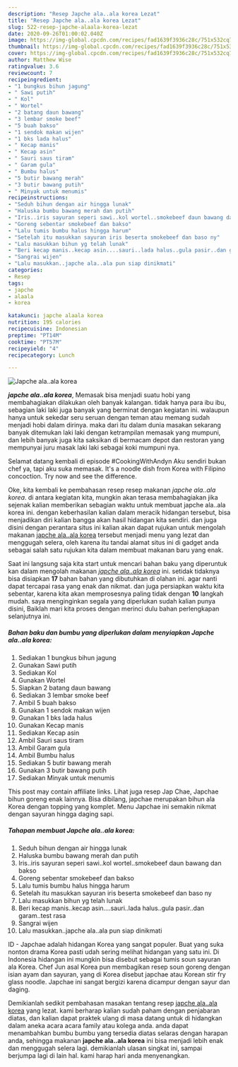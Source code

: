 ```yaml
---
description: "Resep Japche ala..ala korea Lezat"
title: "Resep Japche ala..ala korea Lezat"
slug: 522-resep-japche-alaala-korea-lezat
date: 2020-09-26T01:00:02.040Z
image: https://img-global.cpcdn.com/recipes/fad1639f3936c28c/751x532cq70/japche-alaala-korea-foto-resep-utama.jpg
thumbnail: https://img-global.cpcdn.com/recipes/fad1639f3936c28c/751x532cq70/japche-alaala-korea-foto-resep-utama.jpg
cover: https://img-global.cpcdn.com/recipes/fad1639f3936c28c/751x532cq70/japche-alaala-korea-foto-resep-utama.jpg
author: Matthew Wise
ratingvalue: 3.6
reviewcount: 7
recipeingredient:
- "1 bungkus bihun jagung"
- " Sawi putih"
- " Kol"
- " Wortel"
- "2 batang daun bawang"
- "3 lembar smoke beef"
- "5 buah bakso"
- "1 sendok makan wijen"
- "1 bks lada halus"
- " Kecap manis"
- " Kecap asin"
- " Sauri saus tiram"
- " Garam gula"
- " Bumbu halus"
- "5 butir bawang merah"
- "3 butir bawang putih"
- " Minyak untuk menumis"
recipeinstructions:
- "Seduh bihun dengan air hingga lunak"
- "Haluska bumbu bawang merah dan putih"
- "Iris..iris sayuran seperi sawi..kol wortel..smokebeef daun bawang dan bakso"
- "Goreng sebentar smokebeef dan bakso"
- "Lalu tumis bumbu halus hingga harum"
- "Setelah itu masukkan sayuran iris beserta smokebeef dan baso ny"
- "Lalu masukkan bihun yg telah lunak"
- "Beri kecap manis..kecap asin....sauri..lada halus..gula pasir..dan garam..test rasa"
- "Sangrai wijen"
- "Lalu masukkan..japche ala..ala pun siap dinikmati"
categories:
- Resep
tags:
- japche
- alaala
- korea

katakunci: japche alaala korea 
nutrition: 195 calories
recipecuisine: Indonesian
preptime: "PT14M"
cooktime: "PT57M"
recipeyield: "4"
recipecategory: Lunch

---
```



![Japche ala..ala korea](https://img-global.cpcdn.com/recipes/fad1639f3936c28c/751x532cq70/japche-alaala-korea-foto-resep-utama.jpg)

<b><i>japche ala..ala korea</i></b>, Memasak bisa menjadi suatu hobi yang membahagiakan dilakukan oleh banyak kalangan. tidak hanya para ibu ibu, sebagian laki laki juga banyak yang berminat dengan kegiatan ini. walaupun hanya untuk sekedar seru seruan dengan teman atau memang sudah menjadi hobi dalam dirinya. maka dari itu dalam dunia masakan sekarang banyak ditemukan laki laki dengan ketrampilan memasak yang mumpuni, dan lebih banyak juga kita saksikan di bermacam depot dan restoran yang mempunyai juru masak laki laki sebagai koki mumpuni nya.

Selamat datang kembali di episode #CookingWithAndyn Aku sendiri bukan chef ya, tapi aku suka memasak. It&#39;s a noodle dish from Korea with Filipino concoction. Try now and see the difference.

Oke, kita kembali ke pembahasan resep resep makanan <i>japche ala..ala korea</i>. di antara kegiatan kita, mungkin akan terasa membahagiakan jika sejenak kalian memberikan sebagian waktu untuk membuat japche ala..ala korea ini. dengan keberhasilan kalian dalam meracik hidangan tersebut, bisa menjadikan diri kalian bangga akan hasil hidangan kita sendiri. dan juga disini dengan perantara situs ini kalian akan dapat rujukan untuk mengolah makanan <u>japche ala..ala korea</u> tersebut menjadi menu yang lezat dan menggugah selera, oleh karena itu tandai alamat situs ini di gadget anda sebagai salah satu rujukan kita dalam membuat makanan baru yang enak.


Saat ini langsung saja kita start untuk mencari bahan baku yang diperuntuk kan dalam mengolah makanan <u><i>japche ala..ala korea</i></u> ini. setidak tidaknya bisa disiapkan <b>17</b> bahan bahan yang dibutuhkan di olahan ini. agar nanti dapat tercapai rasa yang enak dan nikmat. dan juga persiapkan waktu kita sebentar, karena kita akan memprosesnya paling tidak dengan <b>10</b> langkah mudah. saya menginginkan segala yang diperlukan sudah kalian punya disini, Baiklah mari kita proses dengan merinci dulu bahan perlengkapan selanjutnya ini.

<!--inarticleads1-->

##### Bahan baku dan bumbu yang diperlukan dalam menyiapkan Japche ala..ala korea:

1. Sediakan 1 bungkus bihun jagung
1. Gunakan  Sawi putih
1. Sediakan  Kol
1. Gunakan  Wortel
1. Siapkan 2 batang daun bawang
1. Sediakan 3 lembar smoke beef
1. Ambil 5 buah bakso
1. Gunakan 1 sendok makan wijen
1. Gunakan 1 bks lada halus
1. Gunakan  Kecap manis
1. Sediakan  Kecap asin
1. Ambil  Sauri saus tiram
1. Ambil  Garam gula
1. Ambil  Bumbu halus
1. Sediakan 5 butir bawang merah
1. Gunakan 3 butir bawang putih
1. Sediakan  Minyak untuk menumis


This post may contain affiliate links. Lihat juga resep Jap Chae, Japchae bihun goreng enak lainnya. Bisa dibilang, japchae merupakan bihun ala Korea dengan topping yang komplet. Menu Japchae ini semakin nikmat dengan sayuran hingga daging sapi. 

<!--inarticleads2-->

##### Tahapan membuat Japche ala..ala korea:

1. Seduh bihun dengan air hingga lunak
1. Haluska bumbu bawang merah dan putih
1. Iris..iris sayuran seperi sawi..kol wortel..smokebeef daun bawang dan bakso
1. Goreng sebentar smokebeef dan bakso
1. Lalu tumis bumbu halus hingga harum
1. Setelah itu masukkan sayuran iris beserta smokebeef dan baso ny
1. Lalu masukkan bihun yg telah lunak
1. Beri kecap manis..kecap asin....sauri..lada halus..gula pasir..dan garam..test rasa
1. Sangrai wijen
1. Lalu masukkan..japche ala..ala pun siap dinikmati


ID - Japchae adalah hidangan Korea yang sangat populer. Buat yang suka nonton drama Korea pasti udah sering melihat hidangan yang satu ini. Di Indonesia hidangan ini mungkin bisa disebut sebagai tumis soun sayuran ala Korea. Chef Jun asal Korea pun membagikan resep soun goreng dengan isian ayam dan sayuran, yang di Korea disebut japchae atau Korean stir fry glass noodle. Japchae ini sangat bergizi karena dicampur dengan sayur dan daging. 

Demikianlah sedikit pembahasan masakan tentang resep <u>japche ala..ala korea</u> yang lezat. kami berharap kalian sudah paham dengan penjabaran diatas, dan kalian dapat praktek ulang di masa datang untuk di hidangkan dalam aneka acara acara family atau kolega anda. anda dapat menambahkan bumbu bumbu yang tersedia diatas selaras dengan harapan anda, sehingga makanan <b>japche ala..ala korea</b> ini bisa menjadi lebih enak dan menggugah selera lagi. demikianlah ulasan singkat ini, sampai berjumpa lagi di lain hal. kami harap hari anda menyenangkan.

